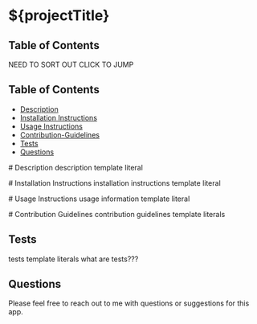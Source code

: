 # ${projectTitle}

## Table of Contents
NEED TO SORT OUT CLICK TO JUMP

## Table of Contents
* [Description](#Description)
* [Installation Instructions](#Installation-Instructions)
* [Usage Instructions](#Usage-Instructions)
* [Contribution-Guidelines](#Contribution-Guidelines)
* [Tests](#Tests)
* [Questions](#Questions)


#<a name="Description"></a> Description
description template literal



#<a name="Installation-Instructions"></a> Installation Instructions
installation instructions template literal


#<a name="Usage-Instructions"></a> Usage Instructions
usage information template literal

#<a name="Contribution-Guidelines"></a> Contribution Guidelines
contribution guidelines template literals

## <a name="Tests"></a> Tests
tests template literals
what are tests???

## <a name="Questions"></a> Questions
Please feel free to reach out to me with questions or suggestions for this app.


